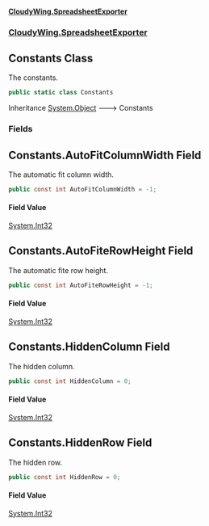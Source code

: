 #### [CloudyWing.SpreadsheetExporter](index.md 'index')
### [CloudyWing.SpreadsheetExporter](CloudyWing.SpreadsheetExporter.md 'CloudyWing.SpreadsheetExporter')

## Constants Class

The constants.

```csharp
public static class Constants
```

Inheritance [System.Object](https://docs.microsoft.com/en-us/dotnet/api/System.Object 'System.Object') &#129106; Constants
### Fields

<a name='CloudyWing.SpreadsheetExporter.Constants.AutoFitColumnWidth'></a>

## Constants.AutoFitColumnWidth Field

The automatic fit column width.

```csharp
public const int AutoFitColumnWidth = -1;
```

#### Field Value
[System.Int32](https://docs.microsoft.com/en-us/dotnet/api/System.Int32 'System.Int32')

<a name='CloudyWing.SpreadsheetExporter.Constants.AutoFiteRowHeight'></a>

## Constants.AutoFiteRowHeight Field

The automatic fite row height.

```csharp
public const int AutoFiteRowHeight = -1;
```

#### Field Value
[System.Int32](https://docs.microsoft.com/en-us/dotnet/api/System.Int32 'System.Int32')

<a name='CloudyWing.SpreadsheetExporter.Constants.HiddenColumn'></a>

## Constants.HiddenColumn Field

The hidden column.

```csharp
public const int HiddenColumn = 0;
```

#### Field Value
[System.Int32](https://docs.microsoft.com/en-us/dotnet/api/System.Int32 'System.Int32')

<a name='CloudyWing.SpreadsheetExporter.Constants.HiddenRow'></a>

## Constants.HiddenRow Field

The hidden row.

```csharp
public const int HiddenRow = 0;
```

#### Field Value
[System.Int32](https://docs.microsoft.com/en-us/dotnet/api/System.Int32 'System.Int32')
